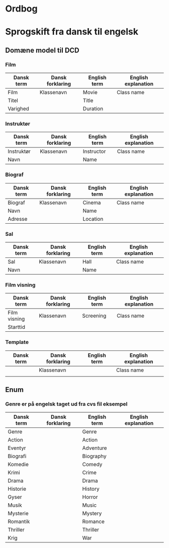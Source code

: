 ﻿# Ordbog

# Sprogskift fra dansk til engelsk

## Domæne model til DCD

### Film

| Dansk term | Dansk forklaring | English term | English explanation |
|------------|------------------|--------------|---------------------|
| Film       | Klassenavn       | Movie        | Class name          |
| Titel      |                  | Title        |                     |
| Varighed   |                  | Duration     |                     |

### Instruktør

| Dansk term | Dansk forklaring | English term | English explanation |
|------------|------------------|--------------|---------------------|
| Instruktør | Klassenavn       | Instructor   | Class name          |
| Navn       |                  | Name         |                     |

### Biograf

| Dansk term | Dansk forklaring | English term | English explanation |
|------------|------------------|--------------|---------------------|
| Biograf    | Klassenavn       | Cinema       | Class name          |
| Navn       |                  | Name         |                     |
| Adresse    |                  | Location     |                     |

### Sal

| Dansk term | Dansk forklaring | English term | English explanation |
|------------|------------------|--------------|---------------------|
| Sal        | Klassenavn       | Hall         | Class name          |
| Navn       |                  | Name         |                     |

### Film visning

| Dansk term | Dansk forklaring | English term | English explanation |
|------------|------------------|--------------|---------------------|
| Film visning | Klassenavn       | Screening    | Class name          |
| Starttid   |                  |              |                     |


### Template

| Dansk term | Dansk forklaring | English term | English explanation |
|------------|------------------|--------------|---------------------|
|            | Klassenavn       |              | Class name          |
|            |                  |              |                     |



## Enum

### Genre er på engelsk taget ud fra cvs fil eksempel

| Dansk term | Dansk forklaring | English term | English explanation |
|------------|------------------|--------------|---------------------|
| Genre      |                  | Genre        |                     |
| Action     |                  | Action       |                     |
| Eventyr    |                  | Adventure    |                     |
| Biografi   |                  | Biography    |                     |
| Komedie    |                  | Comedy       |                     |
| Krimi      |                  | Crime        |                     |
| Drama      |                  | Drama        |                     |
| Historie   |                  | History      |                     |
| Gyser      |                  | Horror       |                     |
| Musik      |                  | Music        |                     |
| Mysterie   |                  | Mystery      |                     |
| Romantik   |                  | Romance      |                     |
| Thriller   |                  | Thriller     |                     |
| Krig       |                  | War          |                     |